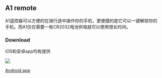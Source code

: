 ## A1 remote ##

A1遥控器可以方便的在骑行途中操作你的手机，更便捷的是它可以一键解锁你的手机。而A1仅仅需要一枚CR2032电池供电就可以使用很长时间。

### Download ###

iOS和安卓app均有提供

[<img src="https://www.aprbrother.com/img/ios-store.png"/>](https://apps.apple.com/app/a1remote/id6478522373)

[Android app](https://i1.aprbrother.com/apk/a1Remote-240108.apk)
